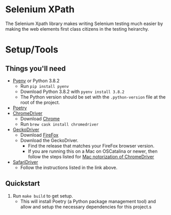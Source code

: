 # Selenium XPath

The Selenium Xpath library makes writing Selenium testing much easier by making the web
elements first class citizens in the testing heirarchy.

# Setup/Tools

## Things you'll need

- [Pyenv](https://github.com/pyenv/pyenv) or Python 3.8.2
  - Run `pip install pyenv`
  - Download Python 3.8.2 with `pyenv install 3.8.2`
  - The Python version should be set with the `.python-version` file at the root of the
    project.
- [Poetry](https://python-poetry.org/)
- [ChromeDriver](https://chromedriver.chromium.org/)
  - Download [Chrome](https://www.google.com/chrome/)
  - Run `brew cask install chromedriver`
- [GeckoDriver](https://github.com/mozilla/geckodriver/releases)
  - Download [FireFox](https://www.mozilla.org/en-US/firefox/new/)
  - Download the GeckoDriver.
    - Find the release that matches your FireFox browser version.
    - If you are running this on a Mac on OSCatalina or newer, then follow the steps
      listed for [Mac notorization of ChromeDriver](https://firefox-source-docs.mozilla.org/testing/geckodriver/Notarization.html)
- [SafariDriver](https://developer.apple.com/documentation/webkit/testing_with_webdriver_in_safari)
  - Follow the instructions listed in the link above.

## Quickstart

1. Run `make build` to get setup.
   - This will install Poetry (a Python package management tool) and allow and setup the
     necessary dependencies for this project.s
